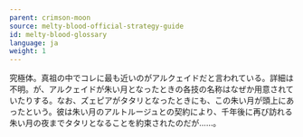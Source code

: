 ```yaml
---
parent: crimson-moon
source: melty-blood-official-strategy-guide
id: melty-blood-glossary
language: ja
weight: 1
---
```


究極体。真祖の中でコレに最も近いのがアルクェイドだと言われている。詳細は不明。が、アルクェイドが朱い月となったときの各技の名称はなぜか用意されていたりする。なお、ズェピアがタタリとなったときにも、この朱い月が頭上にあったという。彼は朱い月のアルトルージュとの契約により、千年後に再び訪れる朱い月の夜までタタリとなることを約束されたのだが……。
